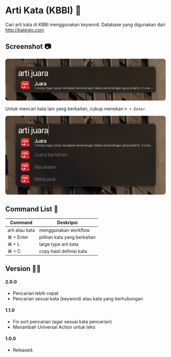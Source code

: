 # Arti Kata (KBBI) :book:

Cari arti kata di KBBI menggunakan keyword. Database yang digunakan dari http://kateglo.com



## Screenshot :camera:

![Image](images/screnshot.png)

Untuk mencari kata lain yang berkaitan, cukup menekan `⌘ + Enter`

![Image](images/screenshot_full.png)


## Command List :robot:

| Command            | Deskripsi                   |
|--------------------|-----------------------------|
| arti atau kata     | menggunakan workflow        |
| ⌘ + Enter          | pilihan kata yang berkaitan |
| ⌘ + L              | large type arti kata        |
| ⌘ + C              | copy hasil definisi kata    |


## Version :firefighter:

#### 2.0.0
* Pencarian lebih cepat
* Pencarian sesuai kata (keyword) atau kata yang berhubungan

#### 1.1.0
* Fix sort pencarian (agar sesuai kata pencarian)
* Menambah Universal Action untuk teks

#### 1.0.0
* Released.